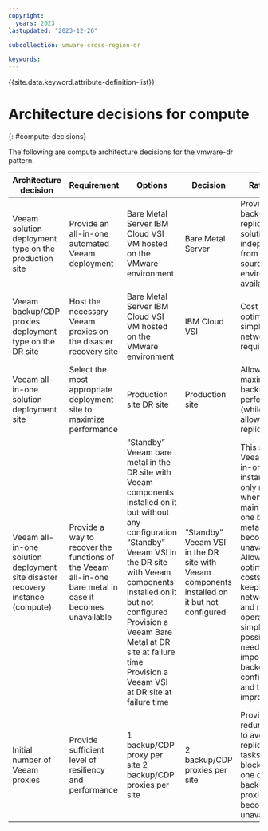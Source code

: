 ```yaml
---
copyright:
  years: 2023
lastupdated: "2023-12-26"

subcollection: vmware-cross-region-dr

keywords:
---
```


{{site.data.keyword.attribute-definition-list}}

# Architecture decisions for compute

{: \#compute-decisions}

The following are compute architecture decisions for the vmware-dr pattern.

| **Architecture decision**                                                       | **Requirement**                                                                                           | **Options**                                                                                                                                                                                                                                                                                                                  | **Decision**                                                                                   | **Rationale**                                                                                                                                                                                                                                                                            |
|---------------------------------------------------------------------------------|-----------------------------------------------------------------------------------------------------------|------------------------------------------------------------------------------------------------------------------------------------------------------------------------------------------------------------------------------------------------------------------------------------------------------------------------------|------------------------------------------------------------------------------------------------|------------------------------------------------------------------------------------------------------------------------------------------------------------------------------------------------------------------------------------------------------------------------------------------|
| Veeam solution deployment type on the production site                           | Provide an all-in-one automated Veeam deployment                                                          | Bare Metal Server  IBM Cloud VSI  VM hosted on the VMware environment                                                                                                                                                                                                                                                        | Bare Metal Server                                                                              | Provides a backup and replication solution independent from the source environment availability                                                                                                                                                                                          |
| Veeam backup/CDP proxies deployment type on the DR site                         | Host the necessary Veeam proxies on the disaster recovery site                                            | Bare Metal Server  IBM Cloud VSI  VM hosted on the VMware environment                                                                                                                                                                                                                                                        | IBM Cloud VSI                                                                                  | Cost optimized and simplify networking requirements                                                                                                                                                                                                                                      |
| Veeam all-in-one solution deployment site                                       | Select the most appropriate deployment site to maximize performance                                       | Production site  DR site                                                                                                                                                                                                                                                                                                     | Production site                                                                                | Allows to maximize the backup performances (while allowing replication)                                                                                                                                                                                                                  |
| Veeam all-in-one solution deployment site disaster recovery instance (compute)  | Provide a way to recover the functions of the Veeam all-in-one bare metal in case it becomes unavailable  | “Standby” Veeam bare metal in the DR site with Veeam components installed on it but without any configuration    “Standby” Veeam VSI in the DR site with Veeam components installed on it but not configured    Provision a Veeam Bare Metal at DR site at failure time    Provision a Veeam VSI at DR site at failure time  | “Standby” Veeam VSI in the DR site with Veeam components installed on it but not configured    | This second Veeam all-in-one instance is only needed when the main all-in-one bare metal becomes unavailable.  Allows to optimize costs while keeping the networking and recovery operations as simple as possible (only need to import the backed up configuration) and to improve RTO  |
| Initial number of Veeam proxies                                                 | Provide sufficient level of resiliency and performance                                                    | 1 backup/CDP proxy per site  2 backup/CDP proxies per site                                                                                                                                                                                                                                                                   | 2 backup/CDP proxies per site                                                                  | Provide redundancy to avoid replication tasks to be blocked when one of the backup/CDP proxies becomes unavailable                                                                                                                                                                       |
